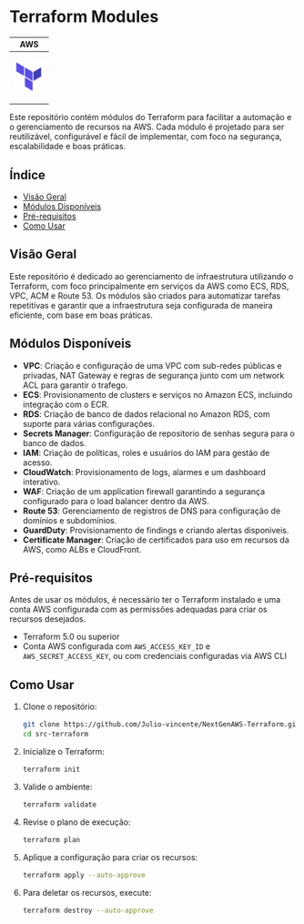 # Terraform Modules

| AWS        |
|------------|
| <p align="center"><img src="https://github.com/devicons/devicon/blob/master/icons/terraform/terraform-original.svg" alt="Terraform Logo" title="ntopng" alt="ntopng" width="55" height="55"></p> |


Este repositório contém módulos do Terraform para facilitar a automação e o gerenciamento de recursos na AWS. Cada módulo é projetado para ser reutilizável, configurável e fácil de implementar, com foco na segurança, escalabilidade e boas práticas.

## Índice

- [Visão Geral](#visão-geral)
- [Módulos Disponíveis](#módulos-disponíveis)
- [Pré-requisitos](#pré-requisitos)
- [Como Usar](#como-usar)

## Visão Geral

Este repositório é dedicado ao gerenciamento de infraestrutura utilizando o Terraform, com foco principalmente em serviços da AWS como ECS, RDS, VPC, ACM e Route 53. Os módulos são criados para automatizar tarefas repetitivas e garantir que a infraestrutura seja configurada de maneira eficiente, com base em boas práticas.

## Módulos Disponíveis

- **VPC**: Criação e configuração de uma VPC com sub-redes públicas e privadas, NAT Gateway e regras de segurança junto com um network ACL para garantir o trafego.
- **ECS**: Provisionamento de clusters e serviços no Amazon ECS, incluindo integração com o ECR.
- **RDS**: Criação de banco de dados relacional no Amazon RDS, com suporte para várias configurações.
- **Secrets Manager**: Configuração de repositorio de senhas segura para o banco de dados.
- **IAM**: Criação de políticas, roles e usuários do IAM para gestão de acesso.
- **CloudWatch**: Provisionamento de logs, alarmes e um dashboard interativo.
- **WAF**: Criação de um application firewall garantindo a segurança configurado para o load balancer dentro da AWS.
- **Route 53**: Gerenciamento de registros de DNS para configuração de domínios e subdomínios.
- **GuardDuty**: Provisionamento de findings e criando alertas disponiveis.
- **Certificate Manager**: Criação de certificados para uso em recursos da AWS, como ALBs e CloudFront.

## Pré-requisitos

Antes de usar os módulos, é necessário ter o Terraform instalado e uma conta AWS configurada com as permissões adequadas para criar os recursos desejados.

- Terraform 5.0 ou superior
- Conta AWS configurada com `AWS_ACCESS_KEY_ID` e `AWS_SECRET_ACCESS_KEY`, ou com credenciais configuradas via AWS CLI

## Como Usar

1. Clone o repositório:

    ```bash
    git clone https://github.com/Julio-vincente/NextGenAWS-Terraform.git
    cd src-terraform
    ```

2. Inicialize o Terraform:

    ```bash
    terraform init
    ```

3. Valide o ambiente:

    ```bash
    terraform validate
    ```

4. Revise o plano de execução:

    ```bash
    terraform plan
    ```

5. Aplique a configuração para criar os recursos:

    ```bash
    terraform apply --auto-approve
    ```

6. Para deletar os recursos, execute:

    ```bash
    terraform destroy --auto-approve
    ```
